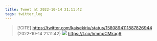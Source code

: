 ```yaml
---
title: Tweet at 2022-10-14 21:11:42
tags: twitter_log
---
```


> [!CITE] https://twitter.com/kaisekiriu/status/1580894111887826944 (2022-10-14 21:11:42)
> ![](https://twitter.com/kaisekiriu/status/1580894111887826944)
> https://t.co/hmmpCMkag9
